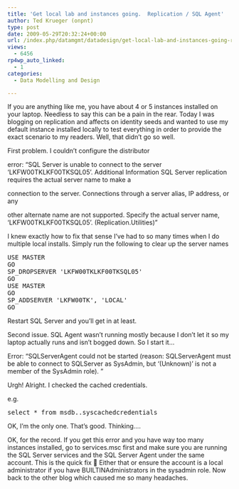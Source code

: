 ```yaml
---
title: 'Get local lab and instances going.  Replication / SQL Agent'
author: Ted Krueger (onpnt)
type: post
date: 2009-05-29T20:32:24+00:00
url: /index.php/datamgmt/datadesign/get-local-lab-and-instances-going-replic/
views:
  - 6456
rp4wp_auto_linked:
  - 1
categories:
  - Data Modelling and Design

---
```

If you are anything like me, you have about 4 or 5 instances installed on your laptop. Needless to say this can be a pain in the rear. Today I was blogging on replication and affects on identity seeds and wanted to use my default instance installed locally to test everything in order to provide the exact scenario to my readers. Well, that didn&#8217;t go so well.

First problem. I couldn&#8217;t configure the distributor 

error: &#8220;SQL Server is unable to connect to the server &#8216;LKFW00TKLKF00TKSQL05&#8217;. Additional Information SQL Server replication requires the actual server name to make a
  
connection to the server. Connections through a server alias, IP address, or any
  
other alternate name are not supported. Specify the actual server name, &#8216;LKFW00TKLKF00TKSQL05&#8217;. (Replication.Utilities)&#8221;

I knew exactly how to fix that sense I&#8217;ve had to so many times when I do multiple local installs. Simply run the following to clear up the server names

<pre>USE MASTER
GO
SP_DROPSERVER 'LKFW00TKLKF00TKSQL05'
GO
USE MASTER
GO
SP_ADDSERVER 'LKFW00TK', 'LOCAL'
GO</pre>

Restart SQL Server and you&#8217;ll get in at least.

Second issue. SQL Agent wasn&#8217;t running mostly because I don&#8217;t let it so my laptop actually runs and isn&#8217;t bogged down. So I start it&#8230;
  
Error: &#8220;SQLServerAgent could not be started (reason: SQLServerAgent must be able to connect to SQLServer as SysAdmin, but &#8216;(Unknown)&#8217; is not a member of the SysAdmin role). &#8221;

Urgh! Alright. I checked the cached credentials.
  
e.g.

<pre>select * from msdb..syscachedcredentials</pre>

OK, I&#8217;m the only one. That&#8217;s good. Thinking&#8230;.

OK, for the record. If you get this error and you have way too many instances installed, go to services.msc first and make sure you are running the SQL Server services and the SQL Server Agent under the same account. This is the quick fix 🙂 Either that or ensure the account is a local administrator if you have BUILTINAdministrators in the sysadmin role. Now back to the other blog which caused me so many headaches.